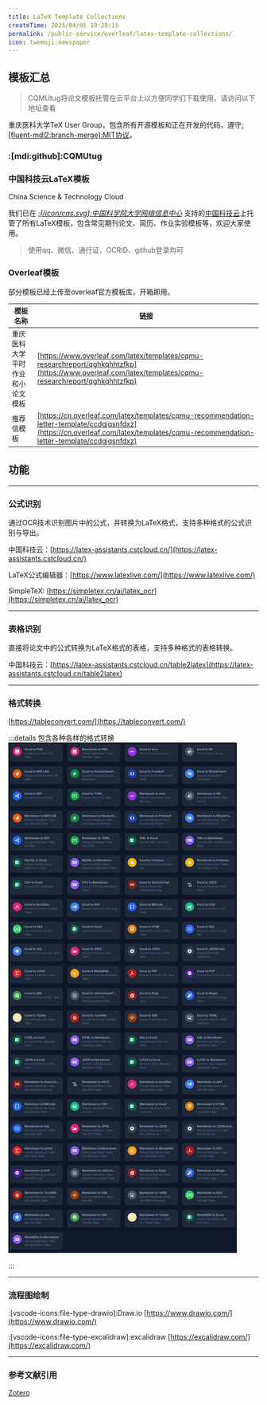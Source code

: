 ```yaml
---
title: LaTeX Template Collections
createTime: 2025/04/05 19:29:15
permalink: /public-service/overleaf/latex-template-collections/
icon: twemoji:newspaper
---
```


## 模板汇总

> CQMUtug将论文模板托管在云平台上以方便同学们下载使用，请访问以下地址查看

重庆医科大学TeX User Group，包含所有开源模板和正在开发的代码，遵守[:[fluent-mdl2:branch-merge]:MIT协议](https://opensource.org/license/mit)。

### :[mdi:github]:CQMUtug

<CardGrid>
<RepoCard repo="CQMUtug/CQMUThesis"></RepoCard>
<RepoCard repo="CQMUtug/CQMU_Exp-Homework_template"></RepoCard>
<RepoCard repo="CQMUtug/recommendation-letter"></RepoCard>

</CardGrid>

### 中国科技云LaTeX模板

<LinkCard icon="/icon/cas.svg" href="https://template-sharelatex.cstcloud.cn/" title="中国科技云LaTeX模板共享" >China
Science & Technology Cloud</LinkCard>

我们已在 *[:[/icon/cas.svg]:中国科学院大学网络信息中心](https://cnic.cas.cn/)*
支持的[中国科技云](https://www.cstcloud.cn/)上托管了所有LaTeX模板，包含常见期刊论文、简历、作业实验模板等，欢迎大家使用。

> 使用qq、微信、通行证、OCRID、github登录均可

### Overleaf模板

部分模板已经上传至overleaf官方模板库，开箱即用。

| 模板名称             | 链接                                                                                                                                                                                   |
|------------------|--------------------------------------------------------------------------------------------------------------------------------------------------------------------------------------|
| 重庆医科大学平时作业和小论文模板 | [https://www.overleaf.com/latex/templates/cqmu-researchreport/qghkqhhtzfkp](https://www.overleaf.com/latex/templates/cqmu-researchreport/qghkqhhtzfkp)                               |
| 推荐信模板            | [https://cn.overleaf.com/latex/templates/cqmu-recommendation-letter-template/ccdgjqsnfdxz](https://cn.overleaf.com/latex/templates/cqmu-recommendation-letter-template/ccdgjqsnfdxz) |

## 功能

---

### 公式识别

通过OCR技术识别图片中的公式，并转换为LaTeX格式，支持多种格式的公式识别与导出。

中国科技云：[https://latex-assistants.cstcloud.cn/](https://latex-assistants.cstcloud.cn/)

LaTeX公式编辑器：[https://www.latexlive.com/](https://www.latexlive.com/)

SimpleTeX: [https://simpletex.cn/ai/latex_ocr](https://simpletex.cn/ai/latex_ocr)


---

### 表格识别

直接将论文中的公式转换为LaTeX格式的表格，支持多种格式的表格转换。

中国科技云：[https://latex-assistants.cstcloud.cn/table2latex](https://latex-assistants.cstcloud.cn/table2latex)

---

### 格式转换

[https://tableconvert.com/](https://tableconvert.com/)

:::details 包含各种各样的格式转换
![2025-04-06_19-15-48.png](../../../.vuepress/public/src/2025-04-06_19-15-48.png)

:::

---

### 流程图绘制

:[vscode-icons:file-type-drawio]:Draw.io [https://www.drawio.com/](https://www.drawio.com/)

:[vscode-icons:file-type-excalidraw]:excalidraw [https://excalidraw.com/](https://excalidraw.com/)

---

### 参考文献引用

[Zotero]() 

